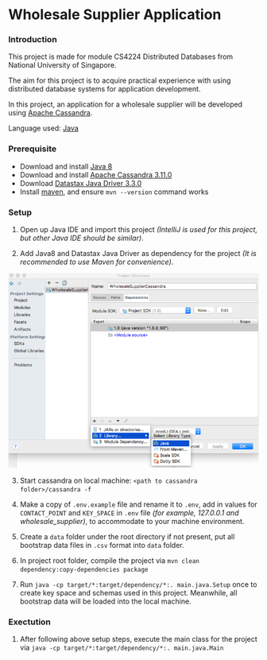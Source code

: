 # Wholesale Supplier Application

### Introduction

This project is made for module CS4224 Distributed Databases from National University of Singapore.

The aim for this project is to acquire practical experience with using distributed database systems 
for application development.

In this project, an application for a wholesale supplier will be developed using 
[Apache Cassandra](http://cassandra.apache.org/).

Language used: [Java](http://www.oracle.com/technetwork/java/javase/overview/java8-2100321.html)

### Prerequisite

- Download and install [Java 8](http://www.oracle.com/technetwork/java/javase/overview/java8-2100321.html)
- Download and install [Apache Cassandra 3.11.0](http://www.apache.org/dyn/closer.lua/cassandra/3.11.0/apache-cassandra-3.11.0-bin.tar.gz)
- Download [Datastax Java Driver 3.3.0](http://docs.datastax.com/en/developer/java-driver/3.3/#getting-the-driver)
- Install [maven](https://stackoverflow.com/questions/7532928/how-do-i-install-maven-with-yum), 
and ensure `mvn --version` command works

### Setup

1. Open up Java IDE and import this project _(IntelliJ is used for this project, but other Java IDE should be similar)_.

2. Add Java8 and Datastax Java Driver as dependency for the project _(It is recommended to use Maven for convenience)_.

![screen shot for IntelliJ](/img/IntelliJ%20dep%20screenshot.png)

3. Start cassandra on local machine: `<path to cassandra folder>/cassandra -f`

4. Make a copy of `.env.example` file and rename it to `.env`, 
add in values for `CONTACT_POINT` and `KEY_SPACE` in `.env` file _(for example, 127.0.0.1 and wholesale_supplier)_,
to accommodate to your machine environment.

5. Create a `data` folder under the root directory if not present, 
put all bootstrap data files in `.csv` format into `data` folder.

6. In project root folder, compile the project via 
`mvn clean dependency:copy-dependencies package`

7. Run `java -cp target/*:target/dependency/*:. main.java.Setup` once 
to create key space and schemas used in this project. 
Meanwhile, all bootstrap data will be loaded into the local machine.

### Exectution

1. After following above setup steps, execute the main class for the project via 
`java -cp target/*:target/dependency/*:. main.java.Main`
